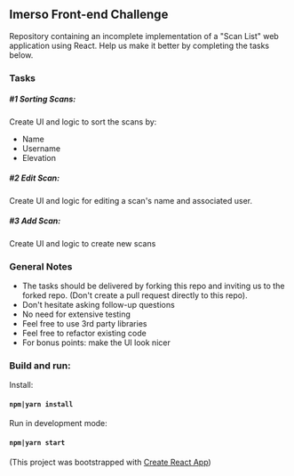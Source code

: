 ## Imerso Front-end Challenge

Repository containing an incomplete implementation of a "Scan List" web application using React. Help us make it better by completing the tasks below.


### Tasks

##### #1 Sorting Scans:
Create UI and logic to sort the scans by:

- Name
- Username
- Elevation

##### #2 Edit Scan:
Create UI and logic for editing a scan's name and associated user.

##### #3 Add Scan:
Create UI and logic to create new scans

### General Notes

- The tasks should be delivered by forking this repo and inviting us to the forked repo. (Don't create a pull request directly to this repo).
- Don't hesitate asking follow-up questions
- No need for extensive testing
- Feel free to use 3rd party libraries
- Feel free to refactor existing code
- For bonus points: make the UI look nicer


### Build and run:

Install:
#### `npm|yarn install`

Run in development mode:
#### `npm|yarn start `


(This project was bootstrapped with [Create React App](https://github.com/facebook/create-react-app))


